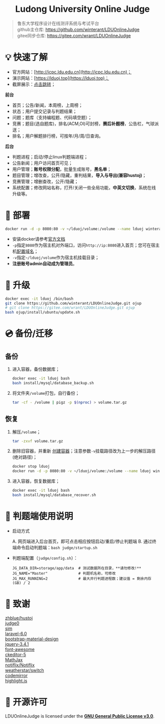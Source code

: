 <h1 align="center">Ludong University Online Judge</h1>

> 鲁东大学程序设计在线测评系统与考试平台  
github主仓库: <https://github.com/winterant/LDUOnlineJudge>  
gitee同步仓库: <https://gitee.com/wrant/LDUOnlineJudge>  

# 💡 快速了解

+ 官方网站：[http://icpc.ldu.edu.cn](http://icpc.ldu.edu.cn)；
+ 演示网站：[https://lduoj.top](https://lduoj.top)；
+ 截屏展示：[点击跳转](https://blog.csdn.net/winter2121/article/details/105294224)；

**前台**

+ 首页；公告/新闻，本周榜，上周榜；
+ 状态；用户提交记录与判题结果；
+ 问题；题库（支持编程题、代码填空题）；
+ 竞赛；题目(选自题库)，排名(ACM,OI)可封榜，**赛后补题榜**，公告栏，气球派送；
+ 排名；用户解题排行榜，可按年/月/周/日查询。

**后台**

+ 判题进程；启动/停止linux判题端进程；
+ 公告新闻；用户访问首页可见；
+ 用户管理；**账号权限分配**，批量生成账号，**黑名单**；
+ 题目管理；增改查，公开/隐藏，重判结果，**导入与导出(兼容hustoj)**；
+ 竞赛管理；增删查改，公开/隐藏；
+ 系统配置；修改网站名称，打开/关闭一些全局功能，**中英文切换**，系统在线升级等。

# 🔨 部署

```bash
docker run -d -p 8080:80 -v ~/lduoj/volume:/volume --name lduoj winterant/lduoj
```

+ 安装docker请参考[官方文档](https://yeasy.gitbook.io/docker_practice/install/ubuntu#shi-yong-jiao-ben-zi-dong-an-zhuang)
+ `-p`指定`8080`作为宿主机对外端口，访问`http://ip:8080`进入首页；您可在宿主机[配置域名](https://blog.csdn.net/winter2121/article/details/107783085)；
+ `-v`指定`~/lduoj/volume`作为宿主机挂载目录；
+ **注册账号admin自动成为管理员**。

# 🚗 升级

```bash
docker exec -it lduoj /bin/bash
git clone https://github.com/winterant/LDUOnlineJudge.git ojup
# git clone https://gitee.com/wrant/LDUOnlineJudge.git ojup
bash ojup/install/ubuntu/update.sh
```

# 💿 备份/迁移

## 备份
1. 进入容器，备份数据库；
    ```bash
    docker exec -it lduoj bash
    bash install/mysql/database_backup.sh
    ```
2. 将文件夹`/volume`打包，自行备份；
    ```bash
    tar -cf - /volume | pigz -p $(nproc) > volume.tar.gz
    ```
## 恢复
1. 解压`/volume`；
    ```bash
    tar -zxvf volume.tar.gz
    ```
2. 删除旧容器，并重新 [创建容器](#项目部署)；注意参数`-v`挂载路径改为上一步的解压路径(绝对路径)；
    ```bash
    docker stop lduoj
    docker run -d -p 8080:80 -v ~/lduoj/volume:/volume --name lduoj winterant/lduoj
    ```
3. 进入容器，恢复数据库；
    ```bash
    docker exec -it lduoj bash
    bash install/mysql/database_recover.sh
    ```

# 📝 判题端使用说明

+ 启动方式

  A. 网页端进入后台首页，即可点击相应按钮启动/重启/停止判题端
  B. 通过终端命令启动判题端：`bash judge/startup.sh`

+ 判题端配置（`judge/config.sh`）：
  ```shell
  JG_DATA_DIR=storage/app/data  # 测试数据所在目录，**请勿修改!**
  JG_NAME="Master"              # 判题机名称，可修改
  JG_MAX_RUNNING=2              # 最大并行判题进程数；建议值 = 剩余内存(GB) / 2
  ```

# 💝 致谢

[zhblue/hustoj](https://github.com/zhblue/hustoj)  
[judge0](https://judge0.com/)  
[sim](https://dickgrune.com/Programs/similarity_tester/)  
[laravel-6.0](https://laravel.com/)  
[bootstrap-material-design](https://fezvrasta.github.io/bootstrap-material-design/)  
[jquery-3.4.1](https://jquery.com/)  
[font-awesome](http://www.fontawesome.com.cn/)  
[ckeditor-5](https://ckeditor.com/ckeditor-5/)  
[MathJax](https://www.mathjax.org/)  
[notiflix/Notiflix](https://github.com/notiflix/Notiflix)  
[weatherstar/switch](https://github.com/weatherstar/switch)  
[codemirror](https://codemirror.net/)  
[highlight.js](https://highlightjs.org/)  

# 📜 开源许可

LDUOnlineJudge is licensed under the
**[GNU General Public License v3.0](https://github.com/winterant/LDUOnlineJudge/blob/master/LICENSE)**.
